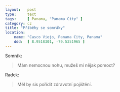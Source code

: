 ```yaml
---
layout:   post
type:     text
tags:     [ Panama, "Panama City" ]
category: cz
title: "Příběhy se somráky"
location:
    name: "Casco Viejo, Panama City, Panama"
    ddd:  [ 8.9518301, -79.5351965 ]
---
```


Somrák:

> Mám nemocnou nohu, mužeš mi nějak pomoct?

Radek:

> Měl by sis pořídit zdravotní pojištění.